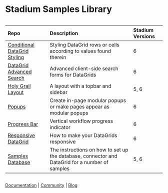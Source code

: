
<div class="mydocy" style="display: flex; flex-direction: column;">
<h1>Stadium Samples Library</h1> 

| Repo | Description | Stadium Versions |
| :--------------------------------------------------------------------------------- | :------------------------------------------------------------------------------------------------------------------------------------------------ | :------------ |
| [Conditional DataGrid Styling](https://github.com/stadium-software/conditional-datagrid-styling) | Styling DataGrid rows or cells according to values found therein | 6 |
| [DataGrid Advanced Search](https://github.com/stadium-software/datagrid-advanced-search) | Advanced client-side search forms for DataGrids | 6 |
| [Holy Grail Layout](https://github.com/stadium-software/holy-grail-layout) | A layout with a topbar and sidebar | 5, 6 |
| [Popups](https://github.com/stadium-software/popups) | Create in-page modular popups or make pages appear as modular popups | 6 |
| [Progress Bar](https://github.com/stadium-software/progress-bar) | Vertical workflow progress indicator | 6 |
| [Responsive DataGrid](https://github.com/stadium-software/responsive-datagrid) | How to make your DataGrids responsive | 6 |
| [Samples Database](https://github.com/stadium-software/samples-database) | The instructions on how to set up the database, connector and DataGrid for a number of samples | 5, 6 |

[Documentation](https://stadium.software/docs/?utm=gh) | [Community](https://community.stadium.software/community?utm=gh) | [Blog](https://stadium.software/blog/?utm=gh)
</div>
